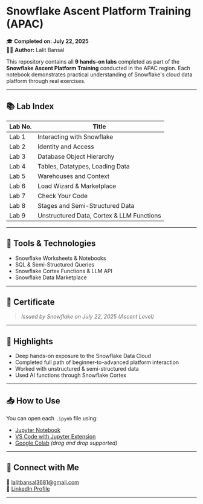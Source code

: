 # Snowflake Ascent Platform Training (APAC)

🎓 **Completed on: July 22, 2025**  
🧑‍💻 **Author:** Lalit Bansal

This repository contains all **9 hands-on labs** completed as part of the **Snowflake Ascent Platform Training** conducted in the APAC region. Each notebook demonstrates practical understanding of Snowflake's cloud data platform through real exercises.

---

## 📚 Lab Index

| Lab No. | Title |
|--------|-------|
| Lab 1  | Interacting with Snowflake |
| Lab 2  | Identity and Access |
| Lab 3  | Database Object Hierarchy |
| Lab 4  | Tables, Datatypes, Loading Data |
| Lab 5  | Warehouses and Context |
| Lab 6  | Load Wizard & Marketplace |
| Lab 7  | Check Your Code |
| Lab 8  | Stages and Semi-Structured Data |
| Lab 9  | Unstructured Data, Cortex & LLM Functions |

---

## 🔧 Tools & Technologies
- Snowflake Worksheets & Notebooks
- SQL & Semi-Structured Queries
- Snowflake Cortex Functions & LLM API
- Snowflake Data Marketplace

---

## 📸 Certificate

 
> *Issued by Snowflake on July 22, 2025 (Ascent Level)*

---

## 📌 Highlights
- Deep hands-on exposure to the Snowflake Data Cloud
- Completed full path of beginner-to-advanced platform interaction
- Worked with unstructured & semi-structured data
- Used AI functions through Snowflake Cortex

---

## 📥 How to Use
You can open each `.ipynb` file using:
- [Jupyter Notebook](https://jupyter.org/)
- [VS Code with Jupyter Extension](https://marketplace.visualstudio.com/items?itemName=ms-toolsai.jupyter)
- [Google Colab](https://colab.research.google.com/) *(drag and drop supported)*

---

## 💼 Connect with Me

📧 lalitbansal3681@gmail.com  
🔗 [LinkedIn Profile]((https://www.linkedin.com/in/lalit-bansal-4586511a0/))

---

